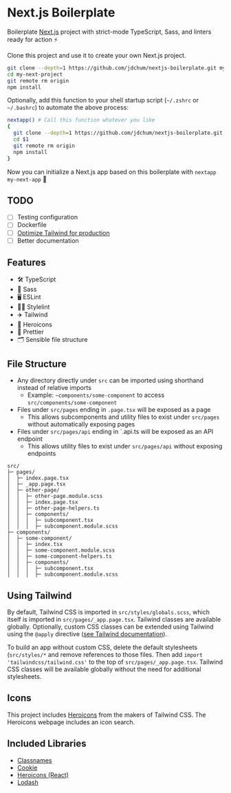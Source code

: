 # Next.js Boilerplate

Boilerplate [Next.js](https://nextjs.org) project with strict-mode TypeScript, Sass,
and linters ready for action ⚡️

Clone this project and use it to create your own Next.js project.

```bash
git clone --depth=1 https://github.com/jdchum/nextjs-boilerplate.git my-next-project
cd my-next-project
git remote rm origin
npm install
```

Optionally, add this function to your shell startup script (`~/.zshrc` or `~/.bashrc`) to automate the above process:

```bash
nextapp() # Call this function whatever you like
{
  git clone --depth=1 https://github.com/jdchum/nextjs-boilerplate.git $1
  cd $1
  git remote rm origin
  npm install
}
```

Now you can initialize a Next.js app based on this boilerplate with `nextapp my-next-app` 🚀

## TODO

- [ ] Testing configuration
- [ ] Dockerfile
- [ ] [Optimize Tailwind for production](https://tailwindcss.com/docs/optimizing-for-production)
- [ ] Better documentation

## Features

- 🛠 TypeScript
- 🎨 Sass
- 🖥 ESLint
- 👩‍🎨 Stylelint
- ✈️ Tailwind
- 🦸 Heroicons
- 💅 Prettier
- 🗂 Sensible file structure

## File Structure

- Any directory directly under `src` can be imported using shorthand instead of
relative imports
  - Example: `~components/some-component` to access `src/components/some-component`
- Files under `src/pages` ending in `.page.tsx` will be exposed as a page
  - This allows subcomponents and utility files to exist under `src/pages` without
    automatically exposing pages
- Files under `src/pages/api` ending in `.api.ts will be exposed as an API endpoint
  - This allows utility files to exist under `src/pages/api` without exposing endpoints

```text
src/
├─ pages/
│  ├─ index.page.tsx
│  ├─ _app.page.tsx
│  ├─ other-page/
│  │  ├─ other-page.module.scss
│  │  ├─ index.page.tsx
│  │  ├─ other-page-helpers.ts
│  │  ├─ components/
│  │  │  ├─ subcomponent.tsx
│  │  │  ├─ subcomponent.module.scss
├─ components/
│  ├─ some-component/
│  │  ├─ index.tsx
│  │  ├─ some-component.module.scss
│  │  ├─ some-component-helpers.ts
│  │  ├─ components/
│  │  │  ├─ subcomponent.tsx
│  │  │  ├─ subcomponent.module.scss

```

## Using Tailwind

By default, Tailwind CSS is imported in `src/styles/globals.scss`, which itself is imported in
`src/pages/_app.page.tsx`. Tailwind classes are available globally. Optionally, custom CSS classes
can be extended using Tailwind using the `@apply` directive ([see Tailwind documentation](https://tailwindcss.com/docs/functions-and-directives#apply)).

To build an app without custom CSS, delete the default stylesheets (`src/styles/*` and remove references to those files. Then add `import 'tailwindcss/tailwind.css'` to the top
of `src/pages/_app.page.tsx`. Tailwind CSS classes will be available globally without the need for additional
stylesheets.

## Icons

This project includes [Heroicons](https://heroicons.com/) from the makers of Tailwind CSS. The Heroicons webpage includes
an icon search.

## Included Libraries

- [Classnames](https://github.com/JedWatson/classnames#readme)
- [Cookie](https://github.com/jshttp/cookie)
- [Heroicons (React)](https://github.com/tailwindlabs/heroicons#readme)
- [Lodash](https://lodash.com/)

